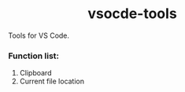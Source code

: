 <p>
  <h1 align="center">vsocde-tools</h1>
</p>

Tools for VS Code.

### Function list:

1. Clipboard
2. Current file location